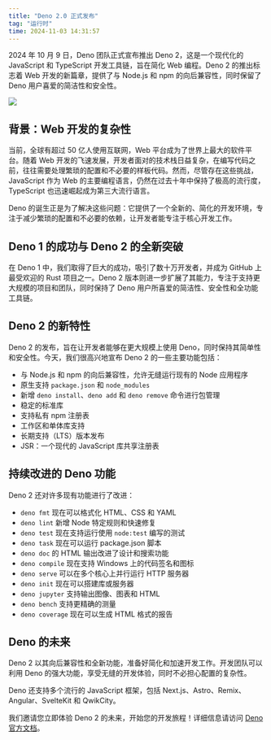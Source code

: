 ```yaml
---
title: "Deno 2.0 正式发布"
tag: "运行时"
time: 2024-11-03 14:31:57
---
```


2024 年 10 月 9 日，Deno 团队正式宣布推出 Deno 2，这是一个现代化的 JavaScript 和 TypeScript 开发工具链，旨在简化 Web 编程。Deno 2 的推出标志着 Web 开发的新篇章，提供了与 Node.js 和 npm 的向后兼容性，同时保留了 Deno 用户喜爱的简洁性和安全性。

<img src="../imgs/99/11.webp" />

## 背景：Web 开发的复杂性

当前，全球有超过 50 亿人使用互联网，Web 平台成为了世界上最大的软件平台。随着 Web 开发的飞速发展，开发者面对的技术栈日益复杂，在编写代码之前，往往需要处理繁琐的配置和不必要的样板代码。然而，尽管存在这些挑战，JavaScript 作为 Web 的主要编程语言，仍然在过去十年中保持了极高的流行度，TypeScript 也迅速崛起成为第三大流行语言。

Deno 的诞生正是为了解决这些问题：它提供了一个全新的、简化的开发环境，专注于减少繁琐的配置和不必要的依赖，让开发者能专注于核心开发工作。

## Deno 1 的成功与 Deno 2 的全新突破

在 Deno 1 中，我们取得了巨大的成功，吸引了数十万开发者，并成为 GitHub 上最受欢迎的 Rust 项目之一。Deno 2 版本则进一步扩展了其能力，专注于支持更大规模的项目和团队，同时保持了 Deno 用户所喜爱的简洁性、安全性和全功能工具链。

## Deno 2 的新特性

Deno 2 的发布，旨在让开发者能够在更大规模上使用 Deno，同时保持其简单性和安全性。今天，我们很高兴地宣布 Deno 2 的一些主要功能包括：

- 与 Node.js 和 npm 的向后兼容性，允许无缝运行现有的 Node 应用程序
- 原生支持 `package.json` 和 `node_modules`
- 新增 `deno install`、`deno add` 和 `deno remove` 命令进行包管理
- 稳定的标准库
- 支持私有 npm 注册表
- 工作区和单体库支持
- 长期支持（LTS）版本发布
- JSR：一个现代的 JavaScript 库共享注册表

## 持续改进的 Deno 功能

Deno 2 还对许多现有功能进行了改进：

- `deno fmt` 现在可以格式化 HTML、CSS 和 YAML
- `deno lint` 新增 Node 特定规则和快速修复
- `deno test` 现在支持运行使用 `node:test` 编写的测试
- `deno task` 现在可以运行 package.json 脚本
- `deno doc` 的 HTML 输出改进了设计和搜索功能
- `deno compile` 现在支持 Windows 上的代码签名和图标
- `deno serve` 可以在多个核心上并行运行 HTTP 服务器
- `deno init` 现在可以搭建库或服务器
- `deno jupyter` 支持输出图像、图表和 HTML
- `deno bench` 支持更精确的测量
- `deno coverage` 现在可以生成 HTML 格式的报告

## Deno 的未来

Deno 2 以其向后兼容性和全新功能，准备好简化和加速开发工作。开发团队可以利用 Deno 的强大功能，享受无缝的开发体验，同时不必担心配置的复杂性。

Deno 还支持多个流行的 JavaScript 框架，包括 Next.js、Astro、Remix、Angular、SvelteKit 和 QwikCity。

我们邀请您立即体验 Deno 2 的未来，开始您的开发旅程！详细信息请访问 [Deno 官方文档](https://deno.land/manual/getting_started/overview)。
